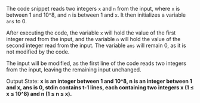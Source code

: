 The code snippet reads two integers `x` and `n` from the input, where `x` is between 1 and 10^8, and `n` is between 1 and `x`. It then initializes a variable `ans` to 0.

After executing the code, the variable `x` will hold the value of the first integer read from the input, and the variable `n` will hold the value of the second integer read from the input. The variable `ans` will remain 0, as it is not modified by the code.

The input will be modified, as the first line of the code reads two integers from the input, leaving the remaining input unchanged.

Output State: **x is an integer between 1 and 10^8, n is an integer between 1 and x, ans is 0, stdin contains t-1 lines, each containing two integers x (1 ≤ x ≤ 10^8) and n (1 ≤ n ≤ x).**